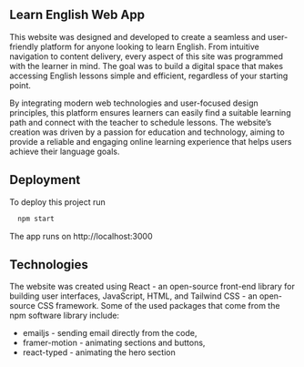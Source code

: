 
## Learn English Web App

This website was designed and developed to create a seamless and user-friendly platform for anyone looking to learn English. From intuitive navigation to content delivery, every aspect of this site was programmed with the learner in mind. The goal was to build a digital space that makes accessing English lessons simple and efficient, regardless of your starting point.

By integrating modern web technologies and user-focused design principles, this platform ensures learners can easily find a suitable learning path and connect with the teacher to schedule lessons. The website’s creation was driven by a passion for education and technology, aiming to provide a reliable and engaging online learning experience that helps users achieve their language goals.

## Deployment

To deploy this project run

```bash
  npm start
```
The app runs on http://localhost:3000

## Technologies

The website was created using React - an open-source front-end library for building user interfaces, JavaScript, HTML, and Tailwind CSS - an open-source CSS framework. Some of the used packages that come from the npm software library include:

- emailjs - sending email directly from the code,
- framer-motion - animating sections and buttons,
- react-typed - animating the hero section
